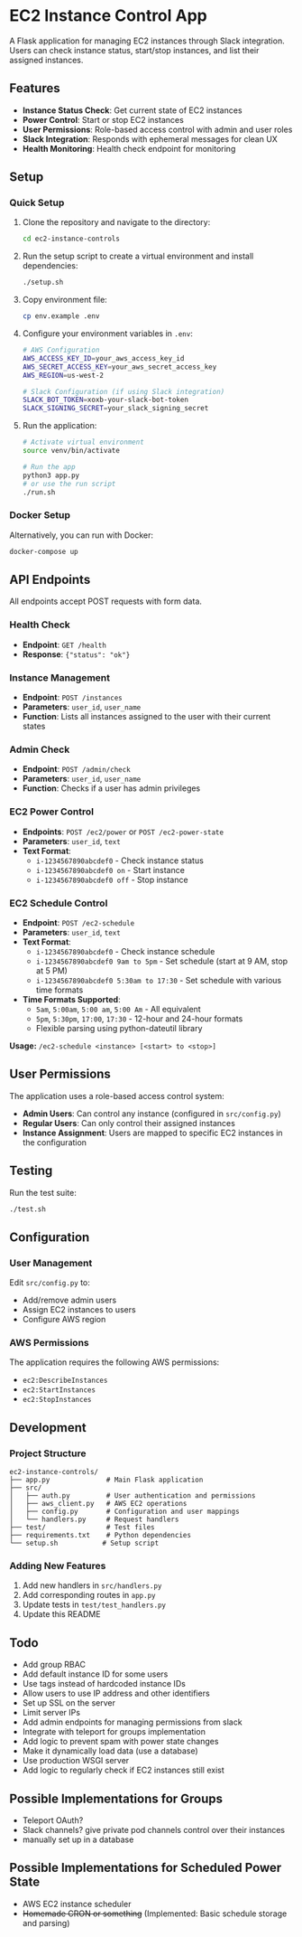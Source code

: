 # EC2 Instance Control App

A Flask application for managing EC2 instances through Slack integration. Users can check instance status, start/stop instances, and list their assigned instances.

## Features

- **Instance Status Check**: Get current state of EC2 instances
- **Power Control**: Start or stop EC2 instances
- **User Permissions**: Role-based access control with admin and user roles
- **Slack Integration**: Responds with ephemeral messages for clean UX
- **Health Monitoring**: Health check endpoint for monitoring

## Setup

### Quick Setup

1. Clone the repository and navigate to the directory:
   ```bash
   cd ec2-instance-controls
   ```

2. Run the setup script to create a virtual environment and install dependencies:
   ```bash
   ./setup.sh
   ```

3. Copy environment file:
   ```bash
   cp env.example .env
   ```

4. Configure your environment variables in `.env`:
   ```bash
   # AWS Configuration
   AWS_ACCESS_KEY_ID=your_aws_access_key_id
   AWS_SECRET_ACCESS_KEY=your_aws_secret_access_key
   AWS_REGION=us-west-2
   
   # Slack Configuration (if using Slack integration)
   SLACK_BOT_TOKEN=xoxb-your-slack-bot-token
   SLACK_SIGNING_SECRET=your_slack_signing_secret
   ```

5. Run the application:
   ```bash
   # Activate virtual environment
   source venv/bin/activate
   
   # Run the app
   python3 app.py
   # or use the run script
   ./run.sh
   ```

### Docker Setup

Alternatively, you can run with Docker:
```bash
docker-compose up
```

## API Endpoints

All endpoints accept POST requests with form data.

### Health Check
- **Endpoint**: `GET /health`
- **Response**: `{"status": "ok"}`

### Instance Management
- **Endpoint**: `POST /instances`
- **Parameters**: `user_id`, `user_name`
- **Function**: Lists all instances assigned to the user with their current states

### Admin Check
- **Endpoint**: `POST /admin/check`
- **Parameters**: `user_id`, `user_name`
- **Function**: Checks if a user has admin privileges

### EC2 Power Control
- **Endpoints**: `POST /ec2/power` or `POST /ec2-power-state`
- **Parameters**: `user_id`, `text`
- **Text Format**: 
  - `i-1234567890abcdef0` - Check instance status
  - `i-1234567890abcdef0 on` - Start instance
  - `i-1234567890abcdef0 off` - Stop instance

### EC2 Schedule Control
- **Endpoint**: `POST /ec2-schedule`
- **Parameters**: `user_id`, `text`
- **Text Format**: 
  - `i-1234567890abcdef0` - Check instance schedule
  - `i-1234567890abcdef0 9am to 5pm` - Set schedule (start at 9 AM, stop at 5 PM)
  - `i-1234567890abcdef0 5:30am to 17:30` - Set schedule with various time formats
- **Time Formats Supported**:
  - `5am`, `5:00am`, `5:00 am`, `5:00 Am` - All equivalent
  - `5pm`, `5:30pm`, `17:00`, `17:30` - 12-hour and 24-hour formats
  - Flexible parsing using python-dateutil library

**Usage:** `/ec2-schedule <instance> [<start> to <stop>]`

## User Permissions

The application uses a role-based access control system:

- **Admin Users**: Can control any instance (configured in `src/config.py`)
- **Regular Users**: Can only control their assigned instances
- **Instance Assignment**: Users are mapped to specific EC2 instances in the configuration

## Testing

Run the test suite:
```bash
./test.sh
```

## Configuration

### User Management
Edit `src/config.py` to:
- Add/remove admin users
- Assign EC2 instances to users
- Configure AWS region

### AWS Permissions
The application requires the following AWS permissions:
- `ec2:DescribeInstances`
- `ec2:StartInstances`
- `ec2:StopInstances`

## Development

### Project Structure
```
ec2-instance-controls/
├── app.py              # Main Flask application
├── src/
│   ├── auth.py         # User authentication and permissions
│   ├── aws_client.py   # AWS EC2 operations
│   ├── config.py       # Configuration and user mappings
│   └── handlers.py     # Request handlers
├── test/               # Test files
├── requirements.txt    # Python dependencies
└── setup.sh           # Setup script
```

### Adding New Features
1. Add new handlers in `src/handlers.py`
2. Add corresponding routes in `app.py`
3. Update tests in `test/test_handlers.py`
4. Update this README

## Todo

- Add group RBAC
- Add default instance ID for some users
- Use tags instead of hardcoded instance IDs
- Allow users to use IP address and other identifiers
- Set up SSL on the server
- Limit server IPs
- Add admin endpoints for managing permissions from slack
- Integrate with teleport for groups implementation
- Add logic to prevent spam with power state changes
- Make it dynamically load data (use a database)
- Use production WSGI server
- Add logic to regularly check if EC2 instances still exist

## Possible Implementations for Groups

- Teleport OAuth?
- Slack channels? give private pod channels control over their instances
- manually set up in a database

## Possible Implementations for Scheduled Power State

- AWS EC2 instance scheduler
- ~~Homemade CRON or something~~ (Implemented: Basic schedule storage and parsing)
